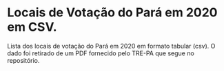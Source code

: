 # Locais de Votação do Pará em 2020 em CSV.

Lista dos locais de votação do Pará em 2020 em formato tabular (csv).
O dado foi retirado de um PDF fornecido pelo TRE-PA que segue no repositório.








